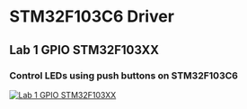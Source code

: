 # STM32F103C6 Driver
## Lab 1 GPIO STM32F103XX
### Control LEDs using push buttons on STM32F103C6
[![Lab 1 GPIO STM32F103XX](https://github.com/Mina-Karam/Master_Embedded_Systems/blob/master/Unit_7_MCU_Essential_Peripherals/Lesson_3_GPIO_Part3/Lecture/STM32F103x6_Driver/TEST_GPIO_SIMULATION.gif)](https://drive.google.com/drive/folders/1EYVnPumnaVdiiK9P6pZWK5bm-tMC1L3Q)

